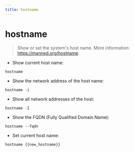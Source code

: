 ```yaml
---
title: hostname
---
```

# hostname

> Show or set the system's host name.
> More information: <https://manned.org/hostname>.

- Show current host name:

`hostname`

- Show the network address of the host name:

`hostname -i`

- Show all network addresses of the host:

`hostname -I`

- Show the FQDN (Fully Qualified Domain Name):

`hostname --fqdn`

- Set current host name:

`hostname {{new_hostname}}`
